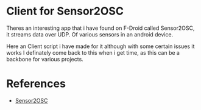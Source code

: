 # Client for Sensor2OSC 

Theres an interesting app that i have found on F-Droid called Sensor2OSC, it streams data over UDP.
Of various sensors in an android device.

Here an Client script i have made for it although with some certain issues it works
I definately come back to this when i get time, as this can be a backbone for various projects.



# References

- [Sensor2OSC](https://sensors2.org/osc/)
